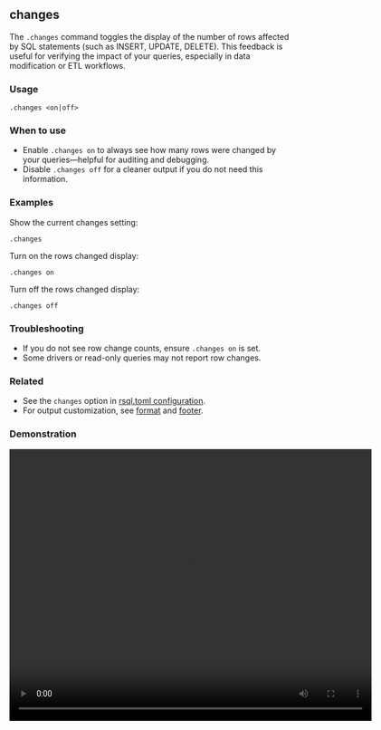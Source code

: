 ## changes

The `.changes` command toggles the display of the number of rows affected by SQL statements (such as INSERT, UPDATE,
DELETE). This feedback is useful for verifying the impact of your queries, especially in data modification or ETL
workflows.

### Usage

```text
.changes <on|off>
```

### When to use

- Enable `.changes on` to always see how many rows were changed by your queries—helpful for auditing and debugging.
- Disable `.changes off` for a cleaner output if you do not need this information.

### Examples

Show the current changes setting:

```text
.changes
```

Turn on the rows changed display:

```text
.changes on
```

Turn off the rows changed display:

```text
.changes off
```

### Troubleshooting

- If you do not see row change counts, ensure `.changes on` is set.
- Some drivers or read-only queries may not report row changes.

### Related

- See the `changes` option in [rsql.toml configuration](../../appendix/rsql-toml.md).
- For output customization, see [format](../format/index.md) and [footer](../footer/index.md).

### Demonstration

<video width="640" height="480" controls>
  <source src="./demo.webm" type="video/webm">
  Your browser does not support the video tag.
</video>
